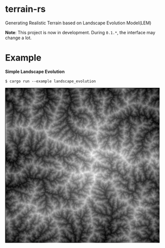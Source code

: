 # terrain-rs

Generating Realistic Terrain based on Landscape Evolution Model(LEM)

**Note**: This project is now in development. During `0.1.*`, the interface may change a lot.

# Example

**Simple Landscape Evolution**

```
$ cargo run --example landscape_evolution
```

![Simple Landscape Evolution](images/landscape_evolution.png)